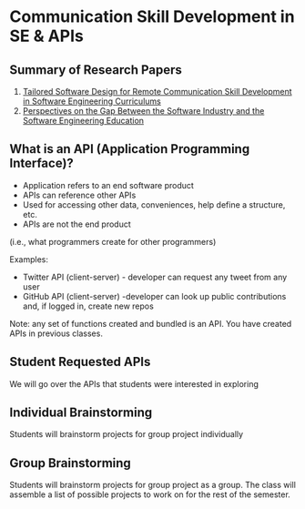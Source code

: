 # Communication Skill Development in SE & APIs


## Summary of Research Papers
1. [Tailored Software Design for Remote Communication Skill Development in Software Engineering Curriculums](https://ieeexplore.ieee.org/document/9659667)
2. [Perspectives on the Gap Between the Software Industry and the Software Engineering Education](https://ieeexplore.ieee.org/document/8808915)

## What is an API (Application Programming Interface)?
- Application refers to an end software product
- APIs can reference other APIs
- Used for accessing other data, conveniences, help define a structure, etc.
- APIs are not the end product

(i.e., what programmers create for other programmers)

Examples:
- Twitter API (client-server) - developer can request any tweet from any user
- GitHub API (client-server) -developer can look up public contributions and, if logged in, create new repos

Note: any set of functions created and bundled is an API. You have created APIs in previous classes.

## Student Requested APIs
We will go over the APIs that students were interested in exploring

## Individual Brainstorming
Students will brainstorm projects for group project individually 

## Group Brainstorming
Students will brainstorm projects for group project as a group. The class will assemble a list of possible projects to work on for the rest of the semester.

